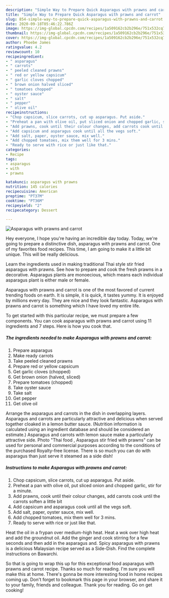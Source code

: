 ```yaml
---
description: "Simple Way to Prepare Quick Asparagus with prawns and carrot"
title: "Simple Way to Prepare Quick Asparagus with prawns and carrot"
slug: 854-simple-way-to-prepare-quick-asparagus-with-prawns-and-carrot
date: 2020-09-18T05:46:22.786Z
image: https://img-global.cpcdn.com/recipes/1a509162cb2b296e/751x532cq70/asparagus-with-prawns-and-carrot-recipe-main-photo.jpg
thumbnail: https://img-global.cpcdn.com/recipes/1a509162cb2b296e/751x532cq70/asparagus-with-prawns-and-carrot-recipe-main-photo.jpg
cover: https://img-global.cpcdn.com/recipes/1a509162cb2b296e/751x532cq70/asparagus-with-prawns-and-carrot-recipe-main-photo.jpg
author: Phoebe James
ratingvalue: 4.2
reviewcount: 10
recipeingredient:
- " asparagus"
- " carrots"
- " peeled cleaned prawns"
- " red or yellow capsicum"
- " garlic cloves chopped"
- " brown onion halved sliced"
- " tomatoes chopped"
- " oyster sauce"
- " salt"
- " pepper"
- " olive oil"
recipeinstructions:
- "Chop capsicum, slice carrots, cut up asparagus. Put aside."
- "Preheat a pan with olive oil, put sliced onion and chopped garlic, stir for a minute."
- "Add prawns, cook until their colour changes, add carrots cook until the carrots soften a little bit"
- "Add capsicum and asparagus cook until all the vegs soft."
- "Add salt, paper, oyster sauce, mix well."
- "Add chopped tomatoes, mix them well for 3 mins."
- "Ready to serve with rice or just like that."
categories:
- Recipe
tags:
- asparagus
- with
- prawns

katakunci: asparagus with prawns 
nutrition: 145 calories
recipecuisine: American
preptime: "PT37M"
cooktime: "PT36M"
recipeyield: "2"
recipecategory: Dessert

---
```



![Asparagus with prawns and carrot](https://img-global.cpcdn.com/recipes/1a509162cb2b296e/751x532cq70/asparagus-with-prawns-and-carrot-recipe-main-photo.jpg)

Hey everyone, I hope you're having an incredible day today. Today, we're going to prepare a distinctive dish, asparagus with prawns and carrot. One of my favorites food recipes. This time, I am going to make it a little bit unique. This will be really delicious.

Learn the ingredients used in making traditional Thai style stir fried asparagus with prawns. See how to prepare and cook the fresh prawns in a decorative. Asparagus plants are monoecious, which means each individual asparagus plant is either male or female.

Asparagus with prawns and carrot is one of the most favored of current trending foods on earth. It is simple, it is quick, it tastes yummy. It is enjoyed by millions every day. They are nice and they look fantastic. Asparagus with prawns and carrot is something which I have loved my entire life.


To get started with this particular recipe, we must prepare a few components. You can cook asparagus with prawns and carrot using 11 ingredients and 7 steps. Here is how you cook that.

<!--inarticleads1-->

##### The ingredients needed to make Asparagus with prawns and carrot:

1. Prepare  asparagus
1. Make ready  carrots
1. Take  peeled cleaned prawns
1. Prepare  red or yellow capsicum
1. Get  garlic cloves (chopped)
1. Get  brown onion (halved, sliced)
1. Prepare  tomatoes (chopped)
1. Take  oyster sauce
1. Take  salt
1. Get  pepper
1. Get  olive oil


Arrange the asparagus and carrots in the dish in overlapping layers. Asparagus and carrots are particularly attractive and delicious when served together cloaked in a lemon butter sauce. (Nutrition information is calculated using an ingredient database and should be considered an estimate.) Asparagus and carrots with lemon sauce make a particularly attractive side. Photo &#34;Thai food , Asparagus stir fried with prawns&#34; can be used for personal and commercial purposes according to the conditions of the purchased Royalty-free license. There is so much you can do with asparagus than just serve it steamed as a side dish! 

<!--inarticleads2-->

##### Instructions to make Asparagus with prawns and carrot:

1. Chop capsicum, slice carrots, cut up asparagus. Put aside.
1. Preheat a pan with olive oil, put sliced onion and chopped garlic, stir for a minute.
1. Add prawns, cook until their colour changes, add carrots cook until the carrots soften a little bit
1. Add capsicum and asparagus cook until all the vegs soft.
1. Add salt, paper, oyster sauce, mix well.
1. Add chopped tomatoes, mix them well for 3 mins.
1. Ready to serve with rice or just like that.


Heat the oil in a frypan over medium-high heat. Heat a wok over high heat and add the groundnut oil. Add the ginger and cook stirring for a few seconds and then add in the asparagus and. Spicy asparagus with prawns is a delicious Malaysian recipe served as a Side-Dish. Find the complete instructions on Bawarchi. 

So that is going to wrap this up for this exceptional food asparagus with prawns and carrot recipe. Thanks so much for reading. I'm sure you will make this at home. There's gonna be more interesting food in home recipes coming up. Don't forget to bookmark this page in your browser, and share it to your family, friends and colleague. Thank you for reading. Go on get cooking!
